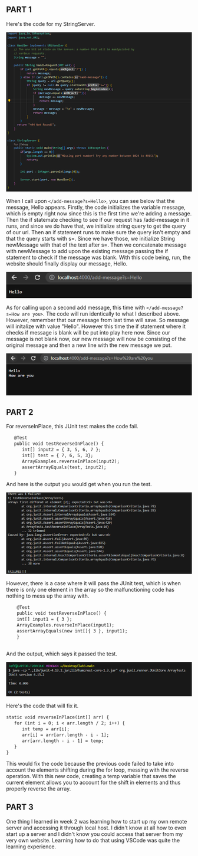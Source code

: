 <h2>PART 1</h2>

Here's the code for my StringServer.

![Image](code1.png)

When I call upon `</add-message?s=Hello>`, you can see below that the message, Hello appears. Firstly, the code initializes the variable message, which is empty
right now since this is the first time we're adding a message. Then the if statemate checking to see if our request has /add-message in it runs, and since we do have
that, we initialize string query to get the query of our url. Then an if statement runs to make sure the query isn't empty and that the query starts with s=. Since
we have those, we initialize String newMessage with that of the text after s=. Then we concatenate message with newMessage to add upon the existing message passing
the if statement to check if the message was blank. With this code being, run, the website should finally display our message, Hello. 

![Image](pic1.png)

As for calling upon a second add message, this time with `</add-message?s=How are you>`. The code will run identically to what I described above. However, remember that 
our message from last time will save. So message will initalize with value "Hello". However this time the if statement where it checks if message is blank will be put
into play here now. Since our message is not blank now, our new message will now be consisting of the original message and then a new line with the new message we put.

![Image](pic3.png)

<h2>PART 2</h2>

For reverseInPlace, this JUnit test makes the code fail. 

```
   @Test
   public void testReverseInPlace() {
      int[] input2 = { 3, 5, 6, 7 };
      int[] test = { 7, 6, 5, 3};
      ArrayExamples.reverseInPlace(input2);
      assertArrayEquals(test, input2);
   }
```
And here is the output you would get when you run the test. 

![Image](code6.png)

However, there is a case where it will pass the JUnit test, which is when there is only one element in the array so the malfunctioning code has nothing to mess up the
array with.

```
	@Test 
	public void testReverseInPlace() {
    int[] input1 = { 3 };
    ArrayExamples.reverseInPlace(input1);
    assertArrayEquals(new int[]{ 3 }, input1);
	}
   
```
And the output, which says it passed the test.

![Image](code5.png)

Here's the code that will fix it.

```
static void reverseInPlace(int[] arr) {
   for (int i = 0; i < arr.length / 2; i++) {
      int temp = arr[i];
      arr[i] = arr[arr.length - i - 1];
      arr[arr.length - i - 1] = temp;
   }
}
 ```
 This would fix the code because the previous code failed to take into account the elements shifting during the for loop, messing with the reverse operation.
 With this new code, creating a temp variable that saves the current element allows you to account for the shift in elements and thus properly reverse the array.
 
 <h2>PART 3</h2>
 
 One thing I learned in week 2 was learning how to start up my own remote server and accessing it through local host. I didn't know at all how to even start up
 a server and I didn't know you could access that server from my very own website. Learning how to do that using VSCode was quite the learning experience.
 
 
